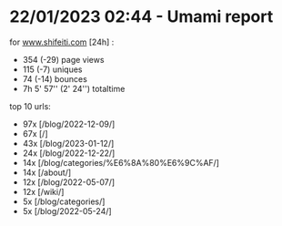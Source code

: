 # 22/01/2023 02:44 - Umami report
for www.shifeiti.com [24h] :

 - 354 (-29) page views
 - 115 (-7) uniques
 - 74 (-14) bounces
 - 7h 5' 57'' (2' 24'') totaltime


top 10 urls:
 - 97x [/blog/2022-12-09/]
 - 67x [/]
 - 43x [/blog/2023-01-12/]
 - 24x [/blog/2022-12-22/]
 - 14x [/blog/categories/%E6%8A%80%E6%9C%AF/]
 - 14x [/about/]
 - 12x [/blog/2022-05-07/]
 - 12x [/wiki/]
 - 5x [/blog/categories/]
 - 5x [/blog/2022-05-24/]


